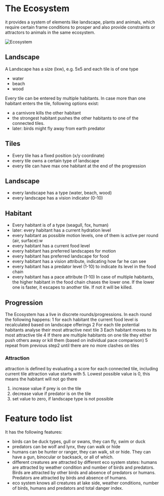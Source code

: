 # The Ecosystem
it provides a system of elements like landscape, plants and animals, which require certain frame conditions to prosper and also provide constraints or attractors to animals in the same ecosystem.

![Ecosystem](./Ecosystem.png)

## Landscape
A Landscape has a size (lxw), e.g. 5x5 and each tile is of one type
- water
- beach
- wood

Every tile can be entered by multiple habitants. In case more than one habitant enters the tile, following options exist:
- a carnivore kills the other habitant
- the strongest habitant pushes the other habitants to one of the connected tiles.
- later: birds might fly away from earth predator

## Tiles
- Every tile has a fixed position (x/y coordinate)
- every tile owns a certain type of landscape
- every tile can have max one habitant at the end of the progression

## Landscape
- every landscape has a type (water, beach, wood)
- every landscape has a vision indicator (0-10)
 
## Habitant
- Every habitant is of a type (seagull, fox, human)
- later: every habitant has a current hydration level
- every habitant as possible motion levels, one of them is active per round (air, surface):w
- every habitant has a current food level
- every habitant has preferred landscapes for motion
- every habitant has preferred landscape for food
- every habitant has a vision attribute, indicating how far he can see
- every habitant has a predator level (1-10) to indicate its level in the food chain
- every habitant has a pace attribute (1-10) In case of multiple habitants, the higher habitant in the food chain chases the lower one. If the lower one is faster, it escapes to another tile. If not it will be killed.

## Progression
The Ecosystem has a live in discrete rounds/progressions. In each round the following happens:
1 for each habitant the current food level is recalculated based on landscape offerings
2 For each tile potential habitants analyse their most attractive next tile
3 Each habitant moves to its most attractive tile
4 If there are multiple habitants on one tile they either push others away or kill them (based on individual pace comparison)
5 repeat from previous step2 until there are no more clashes on tiles

### Attraction
attraction is defined by evaluating a score for each connected tile, including current tile
attraction value starts with 5. Lowest possible value is 0, this means the habitant will not go there   
1. increase value if prey is on the tile
2. decrease value if predator is on the tile
3. set value to zero, if landscape type is not possible

# Feature todo list
It has the following features:
- birds can be duck types, gull or swans, they can fly, swim or duck
- predators can be wolf and lynx, they can walk or hide
- humans can be hunter or ranger, they can walk, sit or hide. They can have a gun, binocular or backsack, or all of which.
- different creatures are attracted by different eco system states: humans are attracted by weather condition and number of birds and predators. Birds are attracted by other birds and absence of predators or humans. Predators are attracted by birds and absence of humans.
- eco system knows all creatures at lake side, weather conditions, number of birds, humans and predators and total danger index.

